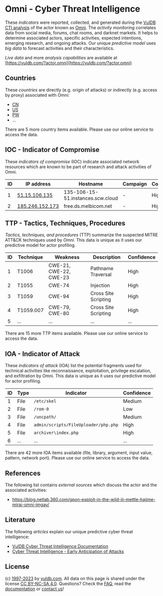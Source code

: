 # Omni - Cyber Threat Intelligence

These _indicators_ were reported, collected, and generated during the [VulDB CTI analysis](https://vuldb.com/?kb.cti) of the actor known as [Omni](https://vuldb.com/?actor.omni). The _activity monitoring_ correlates data from social media, forums, chat rooms, and darknet markets. It helps to determine associated actors, specific activities, expected intentions, emerging research, and ongoing attacks. Our unique _predictive model_ uses _big data_ to forecast activities and their characteristics.

_Live data_ and more _analysis capabilities_ are available at [https://vuldb.com/?actor.omni](https://vuldb.com/?actor.omni)

## Countries

These _countries_ are directly (e.g. origin of attacks) or indirectly (e.g. access by proxy) associated with Omni:

* [CN](https://vuldb.com/?country.cn)
* [US](https://vuldb.com/?country.us)
* [PW](https://vuldb.com/?country.pw)
* ...

There are 5 more country items available. Please use our online service to access the data.

## IOC - Indicator of Compromise

These _indicators of compromise_ (IOC) indicate associated network resources which are known to be part of research and attack activities of Omni.

ID | IP address | Hostname | Campaign | Confidence
-- | ---------- | -------- | -------- | ----------
1 | [51.15.106.135](https://vuldb.com/?ip.51.15.106.135) | 135-106-15-51.instances.scw.cloud | - | High
2 | [185.246.152.173](https://vuldb.com/?ip.185.246.152.173) | free.ds.melbicom.net | - | High

## TTP - Tactics, Techniques, Procedures

_Tactics, techniques, and procedures_ (TTP) summarize the suspected MITRE ATT&CK techniques used by _Omni_. This data is unique as it uses our predictive model for actor profiling.

ID | Technique | Weakness | Description | Confidence
-- | --------- | -------- | ----------- | ----------
1 | T1006 | CWE-21, CWE-22, CWE-23 | Pathname Traversal | High
2 | T1055 | CWE-74 | Injection | High
3 | T1059 | CWE-94 | Cross Site Scripting | High
4 | T1059.007 | CWE-79, CWE-80 | Cross Site Scripting | High
5 | ... | ... | ... | ...

There are 15 more TTP items available. Please use our online service to access the data.

## IOA - Indicator of Attack

These _indicators of attack_ (IOA) list the potential fragments used for technical activities like reconnaissance, exploitation, privilege escalation, and exfiltration by Omni. This data is unique as it uses our predictive model for actor profiling.

ID | Type | Indicator | Confidence
-- | ---- | --------- | ----------
1 | File | `/etc/skel` | Medium
2 | File | `/rom-0` | Low
3 | File | `/uncpath/` | Medium
4 | File | `admin/scripts/FileUploader/php.php` | High
5 | File | `archiver\index.php` | High
6 | ... | ... | ...

There are 42 more IOA items available (file, library, argument, input value, pattern, network port). Please use our online service to access the data.

## References

The following list contains _external sources_ which discuss the actor and the associated activities:

* https://blog.netlab.360.com/gpon-exploit-in-the-wild-iii-mettle-hajime-mirai-omni-imgay/

## Literature

The following _articles_ explain our unique predictive cyber threat intelligence:

* [VulDB Cyber Threat Intelligence Documentation](https://vuldb.com/?kb.cti)
* [Cyber Threat Intelligence - Early Anticipation of Attacks](https://www.scip.ch/en/?labs.20201022)

## License

(c) [1997-2023](https://vuldb.com/?kb.changelog) by [vuldb.com](https://vuldb.com/?kb.about). All data on this page is shared under the license [CC BY-NC-SA 4.0](https://creativecommons.org/licenses/by-nc-sa/4.0/). Questions? Check the [FAQ](https://vuldb.com/?kb.faq), read the [documentation](https://vuldb.com/?kb) or [contact us](https://vuldb.com/?contact)!
